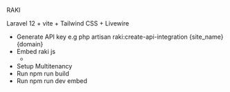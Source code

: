 RAKI

Laravel 12 + vite + Tailwind CSS + Livewire

- Generate API key 
  e.g php artisan raki:create-api-integration {site_name} {domain}
- Embed raki js
  - <script src="raki url + /build/widget.js" data-api-key="api key" data-tenant="{{ secure_url('') }}"></script>
- Setup Multitenancy
- Run npm run build
- Run npm run dev
embed